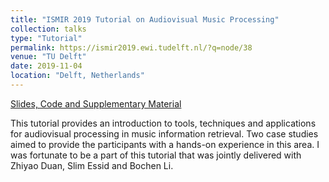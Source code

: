 ```yaml
---
title: "ISMIR 2019 Tutorial on Audiovisual Music Processing"
collection: talks
type: "Tutorial"
permalink: https://ismir2019.ewi.tudelft.nl/?q=node/38
venue: "TU Delft"
date: 2019-11-04
location: "Delft, Netherlands"
---
```


[Slides, Code and Supplementary Material](https://github.com/bochen1106/ISMIR2019-Tutorial3-Audiovisual-Music-Processing)

This tutorial provides an introduction to tools, techniques and applications for audiovisual processing in music information retrieval. Two case studies aimed to provide the participants with a hands-on experience in this area. I was fortunate to be a part of this tutorial that was jointly delivered with Zhiyao Duan, Slim Essid and Bochen Li.

